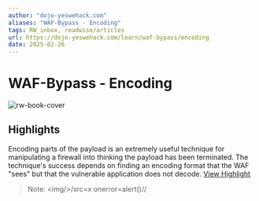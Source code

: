 ```yaml
---
author: "dojo-yeswehack.com"
aliases: "WAF-Bypass - Encoding"
tags: RW_inbox, readwise/articles
url: https://dojo-yeswehack.com/learn/waf-bypass/encoding
date: 2025-02-26
---
```

# WAF-Bypass - Encoding

![rw-book-cover](https://dojo-yeswehack.com/dojo-card.png)

## Highlights


Encoding parts of the payload is an extremely useful technique for manipulating a firewall into thinking the payload has been terminated. The technique's success depends on finding an encoding format that the WAF "sees" but that the vulnerable application does not decode.
[View Highlight](https://read.readwise.io/read/01jn1es29mwx5v8v3pkezjbpry)

> Note: <img/&gt;/src=x onerror=alert()//

